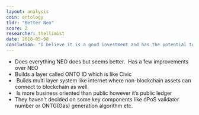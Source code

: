 ```yaml
---
layout: analysis
coin: ontology
tldr: "Better Neo"
score: 2
researcher: thellimist
date: 2018-05-08
conclusion: "I believe it is a good investment and has the potential to surpass neo. It still has many x to increase before it reaches the same market cap as neo."
---
```


- Does everything NEO does but seems better.  Has a few improvements over NEO
- Builds a layer called ONTO ID which is like Civic
-  Builds multi layer system like internet where non-blockchain assets can connect to blockchain as well.
-  Is more business oriented than public however it’s public ledger
- They haven't decided on some key components like dPoS validator number or ONTG(Gas) generation algorithm etc.